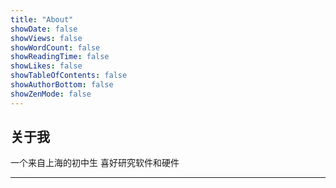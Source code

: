 ```yaml
---
title: "About"
showDate: false
showViews: false
showWordCount: false
showReadingTime: false
showLikes: false
showTableOfContents: false
showAuthorBottom: false
showZenMode: false
---
```


## 关于我

  一个来自上海的初中生
  喜好研究软件和硬件

---
